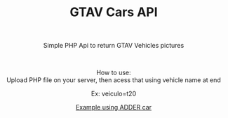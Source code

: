 
<center><h1>GTAV Cars API</h1><br >
<p>Simple PHP Api to return GTAV Vehicles pictures</p>


<br >


<p>How to use:</br>
Upload PHP file on your server, then acess that using vehicle name at end</br>

Ex: veiculo=t20</p>


<p><a href=http://bresodev.mygamesonline.org/gta/authh.php?veiculo=adder> Example using ADDER car </a></p> <br >
</center>
